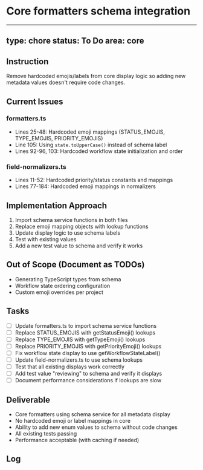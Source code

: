 # Core formatters schema integration

---
type: chore
status: To Do
area: core
---


## Instruction
Remove hardcoded emojis/labels from core display logic so adding new metadata values doesn't require code changes.

## Current Issues

### formatters.ts
- Lines 25-48: Hardcoded emoji mappings (STATUS_EMOJIS, TYPE_EMOJIS, PRIORITY_EMOJIS)
- Line 105: Using `state.toUpperCase()` instead of schema label
- Lines 92-96, 103: Hardcoded workflow state initialization and order

### field-normalizers.ts
- Lines 11-52: Hardcoded priority/status constants and mappings
- Lines 77-184: Hardcoded emoji mappings in normalizers

## Implementation Approach

1. Import schema service functions in both files
2. Replace emoji mapping objects with lookup functions
3. Update display logic to use schema labels
4. Test with existing values
5. Add a new test value to schema and verify it works

## Out of Scope (Document as TODOs)
- Generating TypeScript types from schema
- Workflow state ordering configuration
- Custom emoji overrides per project

## Tasks
- [ ] Update formatters.ts to import schema service functions
- [ ] Replace STATUS_EMOJIS with getStatusEmoji() lookups
- [ ] Replace TYPE_EMOJIS with getTypeEmoji() lookups
- [ ] Replace PRIORITY_EMOJIS with getPriorityEmoji() lookups
- [ ] Fix workflow state display to use getWorkflowStateLabel()
- [ ] Update field-normalizers.ts to use schema lookups
- [ ] Test that all existing displays work correctly
- [ ] Add test value "reviewing" to schema and verify it displays
- [ ] Document performance considerations if lookups are slow

## Deliverable
- Core formatters using schema service for all metadata display
- No hardcoded emoji or label mappings in core
- Ability to add new enum values to schema without code changes
- All existing tests passing
- Performance acceptable (with caching if needed)

## Log
